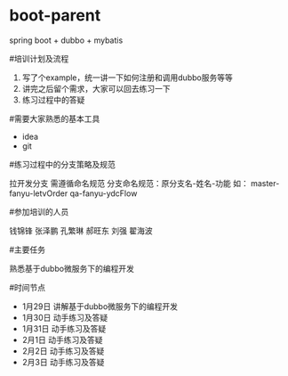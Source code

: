 # boot-parent
spring boot + dubbo + mybatis

#培训计划及流程
1. 写了个example，统一讲一下如何注册和调用dubbo服务等等
2. 讲完之后留个需求，大家可以回去练习一下
3. 练习过程中的答疑

#需要大家熟悉的基本工具
* idea
* git

#练习过程中的分支策略及规范

拉开发分支 需遵循命名规范
分支命名规范：原分支名-姓名-功能
如： master-fanyu-letvOrder  qa-fanyu-ydcFlow

#参加培训的人员

钱锦锋 张泽鹏 孔繁琳 郝旺东 刘强 翟海波

#主要任务

熟悉基于dubbo微服务下的编程开发

#时间节点
* 1月29日 讲解基于dubbo微服务下的编程开发
* 1月30日 动手练习及答疑
* 1月31日 动手练习及答疑
* 2月1日  动手练习及答疑
* 2月2日  动手练习及答疑
* 2月3日  动手练习及答疑

